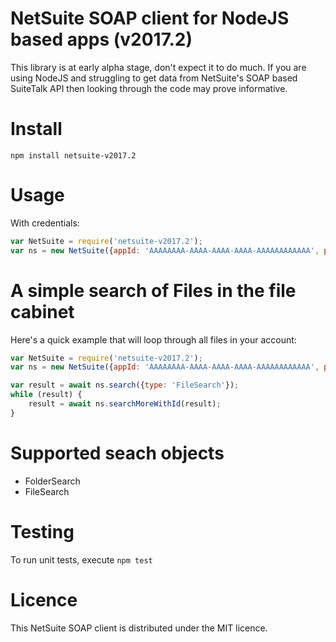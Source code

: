 # NetSuite SOAP client for NodeJS based apps (v2017.2)

This library is at early alpha stage, don't expect it to do much. If you are using NodeJS and struggling to get data from NetSuite's SOAP based SuiteTalk API
then looking through the code may prove informative.

# Install

```
npm install netsuite-v2017.2
```

# Usage

With credentials:
```js
var NetSuite = require('netsuite-v2017.2');
var ns = new NetSuite({appId: 'AAAAAAAA-AAAA-AAAA-AAAA-AAAAAAAAAAAA', passport: {account: 'TSTDRV111111', email: 'you@yourcompany.com', password: 'shhhhh'}});
```

# A simple search of Files in the file cabinet

Here's a quick example that will loop through all files in your account:

```js
var NetSuite = require('netsuite-v2017.2');
var ns = new NetSuite({appId: 'AAAAAAAA-AAAA-AAAA-AAAA-AAAAAAAAAAAA', passport: {account: 'TSTDRV111111', email: 'you@yourcompany.com', password: 'shhhhh'}});

var result = await ns.search({type: 'FileSearch'});
while (result) {
    result = await ns.searchMoreWithId(result);
}
```

# Supported seach objects

 * FolderSearch
 * FileSearch

# Testing
To run unit tests, execute `npm test`

# Licence

This NetSuite SOAP client is distributed under the MIT licence.